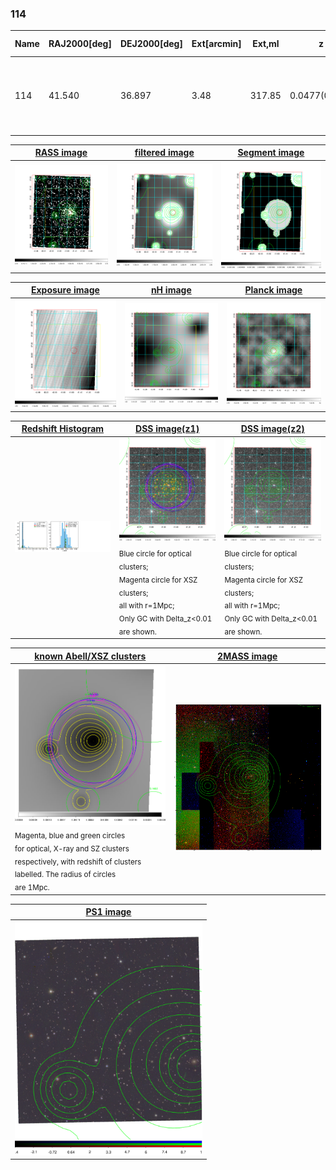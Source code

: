 <div STYLE="page-break-after: always;"></div>

### 114

|Name|RAJ2000[deg]|DEJ2000[deg] |Ext[arcmin]| Ext,ml | z | z_src| C|GC(XSZ,Delta_z<0.01)| GC(OPT,Delta_z<0.01)|GC| R_sig[arcmin] | R500[arcmin] | R500[Mpc]| CRsig[c/s] | CR500[c/s] |L500[1E44 erg/s]|F500[1E-12 erg/s/cm^2]| M500[1E14 Msun]|Tx[keV]|Cnt_sig|Beta|Rc[arcmin]|Comment|Alias|
|---|---|---|---|---|---|------|---|--------|---------|----------|---|---|---|---|---|---|---|---|---|---|---|---|---|---|
|114| 41.540| 36.897| 3.48| 317.85| 0.0477(0.005)| z1, z_xsz| B| L03, MCXC, PSZ2, Tar, XB| A, N, W| A, L03, MCXC, N, PSZ2, Tar, W, XB| 20.750| 15.193| 0.852| 0.645(0.054)| 0.617(0.051)| 0.573(0.023)| 10.691(0.426)| 1.84(0.04)| 3.17(0.04)| 358.7| 0.850(-0.063+0.074)| 6.077(-0.658+0.701)| -| k427|

|[RASS image](../image/114/114_img.pdf)|[filtered image](../image/114/114_fil.pdf)|[Segment image](../image/114/114_seg.pdf)|
|-------------------|--------------------|-------------------|
| <img src="../image/114/114_img.png" width="300">  | <img src="../image/114/114_fil.png" width="300">   | <img src="../image/114/114_seg.png" width="300">  |

|[Exposure image](../image/114/114_mex.pdf)| [nH image](../image/114/114_nh.pdf)| [Planck image](../image/114/114_p.pdf)|
|-------------------|--------------------|-------------------|
|<img src="../image/114/114_mex.png" width="300">   | <img src="../image/114/114_nh.png" width="300">    | <img src="../image/114/114_p.png" width="300"> |

|[Redshift Histogram](../image/114/114_zg.pdf) | [DSS image(z1)](../image/114/114_dss_z1.pdf)      |  [DSS image(z2)](../image/114/114_dss_z2.pdf)    |
|-------------------|--------------------|-------------------|
|<img src="../image/114/114_zg.png" width="300"> |<img src="../image/114/114_dss_z1.png" width="300"> <sub><br>Blue circle for optical clusters; <br>Magenta circle for XSZ clusters; <br>all with r=1Mpc; <br>Only GC with Delta_z<0.01 are shown. </sub>| <img src="../image/114/114_dss_z2.png" width="300"><sub><br>Blue circle for optical clusters; <br>Magenta circle for XSZ clusters; <br>all with r=1Mpc; <br>Only GC with Delta_z<0.01 are shown. </sub> |

|[known Abell/XSZ clusters](../image/114/114_gc.pdf) | [2MASS image](../image/114/114_2mass.pdf)      |
|-------------------|-------------------|
|<img src=../image/114/114_gc.png width="300"> <br><sub>Magenta, blue and green circles <br>for optical, X-ray and SZ clusters <br>respectively, with redshift of clusters <br>labelled. The radius of circles <br>are 1Mpc.</sub>|<img src="../image/114/114_2mass.png" width="300">  |

|[PS1 image](../image/114/114_ps1.pdf)            |
|-------------------|
| <img src="../image/114/114_ps1.pdf" width="300">  |
